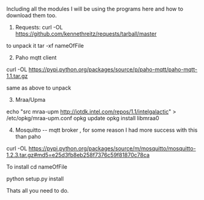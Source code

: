  Including all the modules I will be using the programs here and how to download them too.


1. Requests: 
 curl -OL https://github.com/kennethreitz/requests/tarball/master
 
to unpack it tar -xf nameOfFile


2. Paho mqtt client 

curl -OL https://pypi.python.org/packages/source/p/paho-mqtt/paho-mqtt-1.1.tar.gz

same as above to unpack


3. Mraa/Upma 

echo "src mraa-upm http://iotdk.intel.com/repos/1.1/intelgalactic" > /etc/opkg/mraa-upm.conf
opkg update
opkg install libmraa0

4. Mosquitto -- mqtt broker , for some reason I had more success with this than paho

curl -OL https://pypi.python.org/packages/source/m/mosquitto/mosquitto-1.2.3.tar.gz#md5=e25d3fb8eb258f7376c59f81870c78ca



To install cd nameOfFile

python setup.py install 




Thats all you need to do.
 

